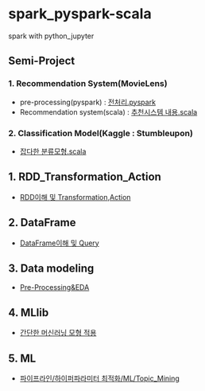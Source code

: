 # spark_pyspark-scala
spark with python_jupyter

## Semi-Project
### 1. Recommendation System(MovieLens)
- pre-processing(pyspark) : [전처리.pyspark](https://github.com/suhoy901/spark_pyspark-scala/blob/master/0.%20Semi_Project/1.%20%EC%B6%94%EC%B2%9C%EC%8B%9C%EC%8A%A4%ED%85%9C(MovieLens)/Data-preprocessing.ipynb)
- Recommendation system(scala) : [추천시스템 내용.scala](https://github.com/suhoy901/spark_pyspark-scala/blob/master/0.%20Semi_Project/1.%20%EC%B6%94%EC%B2%9C%EC%8B%9C%EC%8A%A4%ED%85%9C(MovieLens)/RecommenderSystem.ipynb)

### 2. Classification Model(Kaggle : Stumbleupon)
- [잡다한 분류모형.scala](https://github.com/suhoy901/spark_pyspark-scala/blob/master/0.%20Semi_Project/2.%20Kaggle_Stumbleupon/Stumbleupon.ipynb)

## 1. RDD_Transformation_Action
- [RDD이해 및 Transformation,Action](https://github.com/suhoy901/spark_pyspark-scala/blob/master/1.%20RDD%26TransformationAction_tutorial/RDD_Transformation_Action_tutorial.ipynb)
## 2. DataFrame
- [DataFrame이해 및 Query](https://github.com/suhoy901/spark_pyspark-scala/blob/master/2.%20DataFrame_tutorial/DataFrame_tutorial.ipynb)
## 3. Data modeling
- [Pre-Processing&EDA](https://github.com/suhoy901/spark_pyspark-scala/blob/master/3.%20Data_modeling_tutorial/Data_modeling_tutorial.ipynb)
## 4. MLlib
- [간단한 머신러닝 모형 적용](https://github.com/suhoy901/spark_pyspark-scala/blob/master/4.%20MLlib_tutorial/EDA_ML_tutorial.ipynb)
## 5. ML
- [파이프라인/하이퍼파라미터 최적화/ML/Topic_Mining](https://github.com/suhoy901/spark_pyspark-scala/blob/master/5.%20ML_tutorial/ML_tutorial.ipynb)
